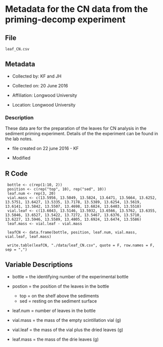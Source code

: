 # Metadata for the CN data from the priming-decomp experiment

## File

`leaf_CN.csv`

## Metadata

* Collected by: KF and JH

* Collected on: 20 June 2016

* Affiliation: Longwood University

* Location: Longwood University

### Description

These data are for the preparation of the leaves for CN analysis in the sediment priming experiment. Details of the the experiment can be found in the lab notes.


* file created on 22 june 2016 - KF

* Modified

## R Code

     bottle <- c(rep(1:10, 2))
     position <- c(rep("top", 10), rep("sed", 10))
     leaf.num <- rep(3, 20)
     vial.mass <- c(13.5956, 13.5049, 13.5824, 13.6471, 13.5664, 13.6252, 13.5751, 13.6427, 13.5335, 13.7178, 13.5389, 13.6254, 13.5619, 13.6141, 13.5842, 13.5507, 13.4698, 13.6824, 13.6403, 13.5518)
     vial.leaf <- c(13.6043, 13.5146, 13.5932, 13.6566, 13.5762, 13.6355, 13.5846, 13.6527, 13.5422, 13.7272, 13.5467, 13.6376, 13.5710, 13.6227, 13.5946, 13.5589, 13.4805, 13.6924, 13.6474, 13.5586)
     leaf.mass <- vial.leaf - vial.mass  
  
     leafCN <- data.frame(bottle, position, leaf.num, vial.mass, vial.leaf, leaf.mass)  

     write.table(leafCN, "./data/leaf_CN.csv", quote = F, row.names = F, sep = ",")

## Variable Descriptions

* bottle = the identifying number of the experimental bottle

* postion = the position of the leaves in the bottle
  * top = on the shelf above the sediments
  * sed = resting on the sediment surface

* leaf.num = number of leaves in the bottle

* vial.mass = the mass of the empty scintillation vial (g)

* vial.leaf = the mass of the vial plus the dried leaves (g)

* leaf.mass = the mass of the drie leaves (g)
